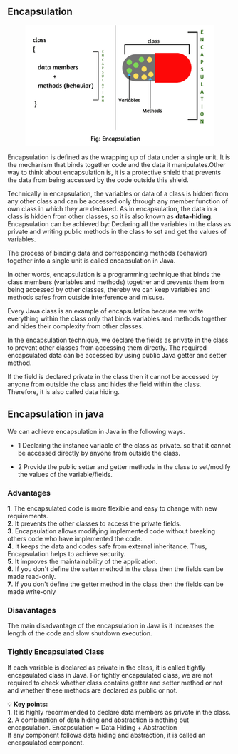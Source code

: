 ## Encapsulation


<p align="center">
<img height="270" src="https://github.com/Alejo-Alvarezv/OOP/blob/master/Images/encapsulation.png">
</p>

Encapsulation is defined as the wrapping up of data under a single unit. It is the mechanism that binds together code and the data it manipulates.Other way to think about encapsulation is, it is a protective shield that prevents the data from being accessed by the code outside this shield.

Technically in encapsulation, the variables or data of a class is hidden from any other class and can be accessed only through any member function of own class in which they are declared.
As in encapsulation, the data in a class is hidden from other classes, so it is also known as **data-hiding**.
Encapsulation can be achieved by: Declaring all the variables in the class as private and writing public methods in the class to set and get the values of variables.

The process of binding data and corresponding methods (behavior) together into a single unit is called encapsulation in Java. 

In other words, encapsulation is a programming technique that binds the class members (variables and methods) together and prevents them from being accessed by other classes, thereby we can keep variables and methods safes from outside interference and misuse.

Every Java class is an example of encapsulation because we write everything within the class only that binds variables and methods together and hides their complexity from other classes.

In the encapsulation technique, we declare the fields as private in the class to prevent other classes from accessing them directly. The required encapsulated data can be accessed by using public Java getter and setter method.

If the field is declared private in the class then it cannot be accessed by anyone from outside the class and hides the field within the class. Therefore, it is also called data hiding. 

## Encapsulation in java

We can achieve encapsulation in Java in the following ways.
- 1 Declaring the instance variable of the class as private. so that it cannot be accessed directly by anyone from outside the class.

- 2 Provide the public setter and getter methods in the class to set/modify the values of the variable/fields.

### Advantages

  **1**. The encapsulated code is more flexible and easy to change with new requirements.<br>
  **2**. It prevents the other classes to access the private fields.<br>
  **3**. Encapsulation allows modifying implemented code without breaking others code who have implemented the code.<br>
  **4**. It keeps the data and codes safe from external inheritance. Thus, Encapsulation helps to achieve security.<br>
  **5**. It improves the maintainability of the application.<br>
  **6**. If you don't define the setter method in the class then the fields can be made read-only.<br>
  **7**. If you don't define the getter method in the class then the fields can be made write-only<br>

### Disavantages
The main disadvantage of the encapsulation in Java is it increases the length of the code and slow shutdown execution.

### Tightly Encapsulated Class
If each variable is declared as private in the class, it is called tightly encapsulated class in Java. For tightly encapsulated class, we are not required to check whether class contains getter and setter method or not and whether these methods are declared as public or not.

:bulb: **Key points:** <br>
  **1**. It is highly recommended to declare data members as private in the class.<br>
  **2**. A combination of data hiding and abstraction is nothing but encapsulation.
        Encapsulation = Data Hiding + Abstraction <br>
If any component follows data hiding and abstraction, it is called an encapsulated component.
